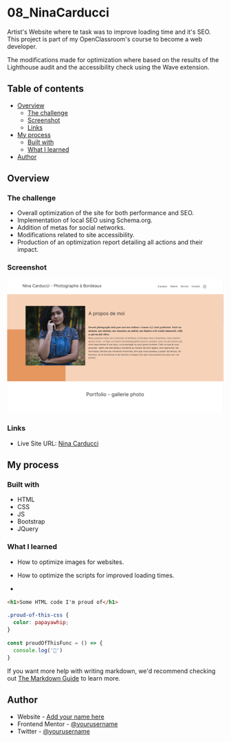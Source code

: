 # 08_NinaCarducci

Artist's Website where te task was to improve loading time and it's SEO. This project is part of my OpenClassroom's course to become a web developer.

The modifications made for optimization where based on the results of the Lighthouse audit and the accessibility check using the Wave extension.

## Table of contents

- [Overview](#overview)
  - [The challenge](#the-challenge)
  - [Screenshot](#screenshot)
  - [Links](#links)
- [My process](#my-process)
  - [Built with](#built-with)
  - [What I learned](#what-i-learned)
- [Author](#author)

## Overview

### The challenge

- Overall optimization of the site for both performance and SEO.
- Implementation of local SEO using Schema.org.
- Addition of metas for social networks.
- Modifications related to site accessibility.
- Production of an optimization report detailing all actions and their impact.

### Screenshot

![](./screenshot/preview.png)

### Links

- Live Site URL: [Nina Carducci](https://hregniez.github.io/08_NinaCarducci/)

## My process

### Built with

- HTML
- CSS
- JS
- Bootstrap
- JQuery

### What I learned

- How to optimize images for websites.
  
- How to optimize the scripts for improved loading times.

- 

```html
<h1>Some HTML code I'm proud of</h1>
```
```css
.proud-of-this-css {
  color: papayawhip;
}
```
```js
const proudOfThisFunc = () => {
  console.log('🎉')
}
```

If you want more help with writing markdown, we'd recommend checking out [The Markdown Guide](https://www.markdownguide.org/) to learn more.


## Author

- Website - [Add your name here](https://www.your-site.com)
- Frontend Mentor - [@yourusername](https://www.frontendmentor.io/profile/yourusername)
- Twitter - [@yourusername](https://www.twitter.com/yourusername)



